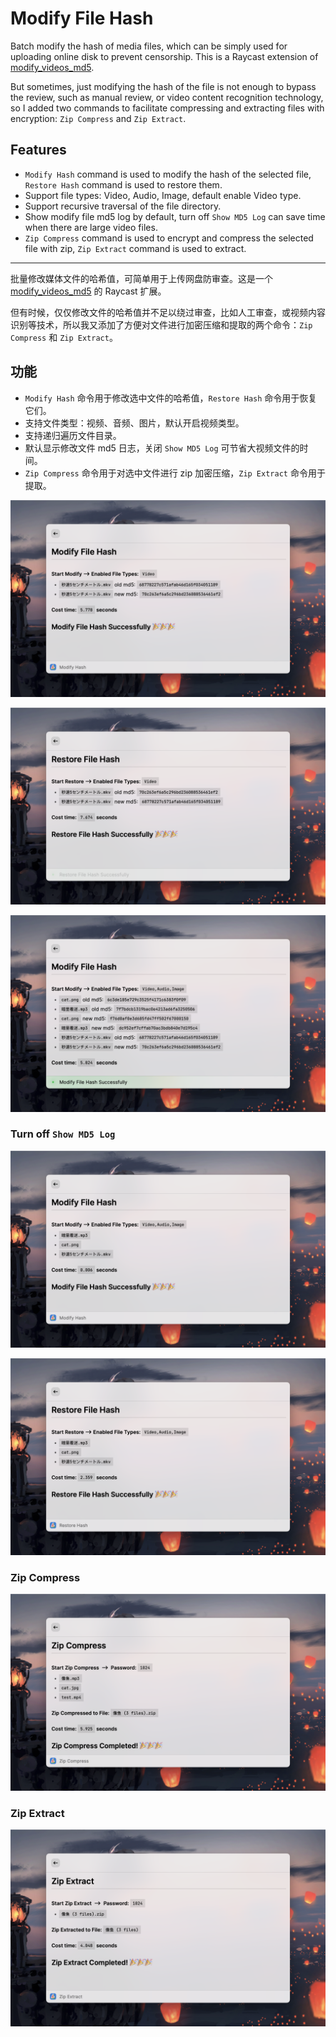 # Modify File Hash

Batch modify the hash of media files, which can be simply used for uploading online disk to prevent censorship. This is a Raycast extension of [modify_videos_md5](https://github.com/tisfeng/modify_videos_md5).

But sometimes, just modifying the hash of the file is not enough to bypass the review, such as manual review, or video content recognition technology, so I added two commands to facilitate compressing and extracting files with encryption: `Zip Compress` and `Zip Extract`.

## Features

- `Modify Hash` command is used to modify the hash of the selected file, `Restore Hash` command is used to restore them.
- Support file types: Video, Audio, Image, default enable Video type.
- Support recursive traversal of the file directory.
- Show modify file md5 log by default, turn off `Show MD5 Log` can save time when there are large video files.
- `Zip Compress` command is used to encrypt and compress the selected file with zip, `Zip Extract` command is used to extract.

---

批量修改媒体文件的哈希值，可简单用于上传网盘防审查。这是一个 [modify_videos_md5](https://github.com/tisfeng/modify_videos_md5) 的 Raycast 扩展。

但有时候，仅仅修改文件的哈希值并不足以绕过审查，比如人工审查，或视频内容识别等技术，所以我又添加了方便对文件进行加密压缩和提取的两个命令：`Zip Compress` 和 `Zip Extract`。

## 功能

- `Modify Hash` 命令用于修改选中文件的哈希值，`Restore Hash` 命令用于恢复它们。
- 支持文件类型：视频、音频、图片，默认开启视频类型。
- 支持递归遍历文件目录。
- 默认显示修改文件 md5 日志，关闭 `Show MD5 Log` 可节省大视频文件的时间。
- `Zip Compress` 命令用于对选中文件进行 zip 加密压缩，`Zip Extract` 命令用于提取。

![modify-hash-1](https://raw.githubusercontent.com/tisfeng/ImageBed/main/uPic/modify-hash-1-1666519989.png)

![modify-hash-2](https://raw.githubusercontent.com/tisfeng/ImageBed/main/uPic/modify-hash-2-1666519998.png)

![modify-hash-3](https://raw.githubusercontent.com/tisfeng/ImageBed/main/uPic/modify-hash-3-1666520011.png)

### Turn off `Show MD5 Log`

![modify-hash-4](https://raw.githubusercontent.com/tisfeng/ImageBed/main/uPic/modify-hash-4-1666520023.png)

![modify-hash-5-1666520357](https://raw.githubusercontent.com/tisfeng/ImageBed/main/uPic/modify-hash-5-1666520357.png)

### Zip Compress

![modify-hash-5](https://raw.githubusercontent.com/tisfeng/ImageBed/main/uPic/modify-hash-5-1666884124.png)

### Zip Extract

![modify-hash-6](https://raw.githubusercontent.com/tisfeng/ImageBed/main/uPic/modify-hash-6-1666884159.png)
